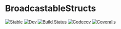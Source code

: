 # BroadcastableStructs

[![Stable](https://img.shields.io/badge/docs-stable-blue.svg)](https://tkf.github.io/BroadcastableStructs.jl/stable)
[![Dev](https://img.shields.io/badge/docs-dev-blue.svg)](https://tkf.github.io/BroadcastableStructs.jl/dev)
[![Build Status](https://travis-ci.com/tkf/BroadcastableStructs.jl.svg?branch=master)](https://travis-ci.com/tkf/BroadcastableStructs.jl)
[![Codecov](https://codecov.io/gh/tkf/BroadcastableStructs.jl/branch/master/graph/badge.svg)](https://codecov.io/gh/tkf/BroadcastableStructs.jl)
[![Coveralls](https://coveralls.io/repos/github/tkf/BroadcastableStructs.jl/badge.svg?branch=master)](https://coveralls.io/github/tkf/BroadcastableStructs.jl?branch=master)
